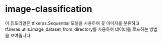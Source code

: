 # image-classification
이 튜토리얼은 tf.keras.Sequential 모델을 사용하여 꽃 이미지를 분류하고 tf.keras.utils.image_dataset_from_directory를 사용하여 데이터를 로드하는 방법을 보여줍니다. 
